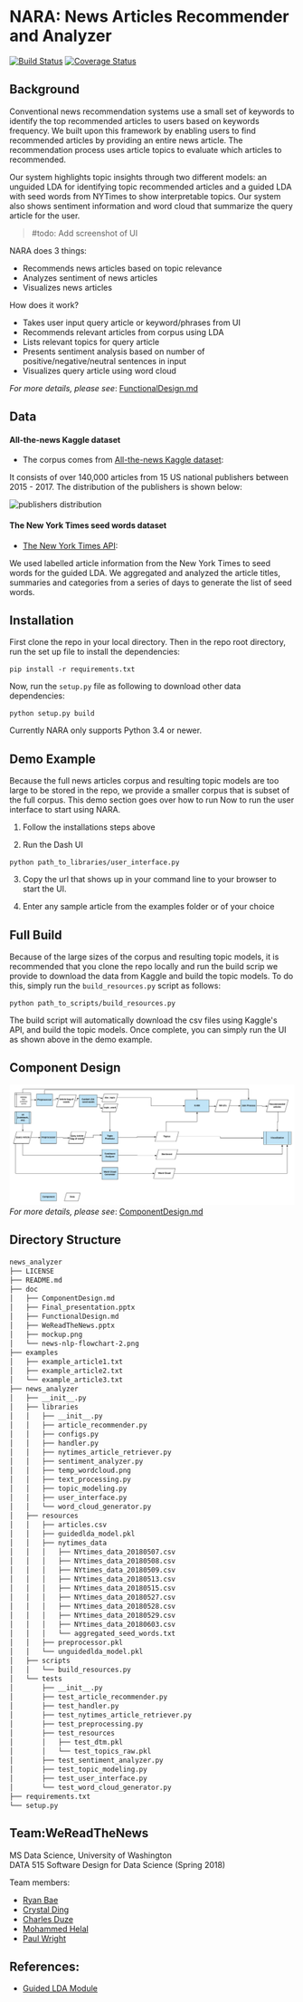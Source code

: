 ﻿# NARA: News Articles Recommender and Analyzer

[![Build Status](https://travis-ci.org/heybaebae/news_analyzer.svg?branch=master)](https://travis-ci.org/heybaebae/news_analyzer)
[![Coverage Status](https://coveralls.io/repos/github/heybaebae/news_analyzer/badge.svg?branch=master)](https://coveralls.io/github/heybaebae/news_analyzer?branch=master)  

## Background  
 
 Conventional news recommendation systems use a small set of keywords to identify the top recommended articles to users based on keywords frequency. We built upon this framework by enabling users to find recommended articles by providing an entire news article. The recommendation process uses article topics to evaluate which articles to recommended. 

Our system highlights topic insights through two different models: an unguided LDA for identifying topic recommended articles and a guided LDA with seed words from NYTimes to show interpretable topics. Our system also shows sentiment information and word cloud that summarize the query article for the user.

> #todo: Add screenshot of UI    
  
NARA does 3 things:
* Recommends news articles based on topic relevance
* Analyzes sentiment of news articles
* Visualizes news articles

How does it work?
* Takes user input query article or keyword/phrases from UI
* Recommends relevant articles from corpus using LDA
* Lists relevant topics for query article
* Presents sentiment analysis based on number of positive/negative/neutral sentences in input
* Visualizes query article using word cloud

*For more details, please see*: [FunctionalDesign.md](doc/FunctionalDesign.md)

## Data

#### All-the-news Kaggle dataset  
* The corpus comes from [All-the-news Kaggle dataset](https://www.kaggle.com/snapcrack/all-the-news):

It consists of over 140,000 articles from 15 US national publishers between 2015 - 2017. The distribution of the publishers is shown below:

![publishers distribution](http://i.imgur.com/QDPtuEv.png)

#### The New York Times seed words dataset
* [The New York Times API](https://developer.nytimes.com):

We used labelled article information from the New York Times to seed words for the guided LDA. We aggregated and analyzed the article titles, summaries and categories from a series of days to generate the list of seed words.

## Installation

First clone the repo in your local directory. Then in the repo root directory, run the set up file to install the dependencies:

```
pip install -r requirements.txt
```

Now, run the `setup.py` file as following to download other data dependencies:

```
python setup.py build 
``` 
Currently NARA only supports Python 3.4 or newer.

## Demo Example

Because the full news articles corpus and resulting topic models are too large to be stored in the repo, we provide a smaller corpus that is subset of the full corpus. This demo section goes over how to run Now to run the user interface to start using NARA.

1. Follow the installations steps above

2. Run the Dash UI
```
python path_to_libraries/user_interface.py
```

3. Copy the url that shows up in your command line to your browser to start the UI.

4. Enter any sample article from the examples folder or of your choice  

## Full Build

Because of the large sizes of the corpus and resulting topic models, it is recommended that you clone the repo locally and run the build scrip we provide to download the data from Kaggle and build the topic models. To do this, simply run the `build_resources.py` script as follows:

```
python path_to_scripts/build_resources.py
```

The build script will automatically download the csv files using Kaggle's API, and build the topic models. Once complete, you can simply run the UI as shown above in the demo example.

## Component Design  
![ComponentDesignFlowChart](doc/news-nlp-flowchart-2.png?raw=true)  
*For more details, please see*: [ComponentDesign.md](doc/ComponentDesign.md)

## Directory Structure

```
news_analyzer
├── LICENSE
├── README.md
├── doc
│   ├── ComponentDesign.md
│   ├── Final_presentation.pptx
│   ├── FunctionalDesign.md
│   ├── WeReadTheNews.pptx
│   ├── mockup.png
│   └── news-nlp-flowchart-2.png
├── examples
│   ├── example_article1.txt
│   ├── example_article2.txt
│   └── example_article3.txt
├── news_analyzer
│   ├── __init__.py
│   ├── libraries
│   │   ├── __init__.py
│   │   ├── article_recommender.py
│   │   ├── configs.py
│   │   ├── handler.py
│   │   ├── nytimes_article_retriever.py
│   │   ├── sentiment_analyzer.py
│   │   ├── temp_wordcloud.png
│   │   ├── text_processing.py
│   │   ├── topic_modeling.py
│   │   ├── user_interface.py
│   │   └── word_cloud_generator.py
│   ├── resources
│   │   ├── articles.csv
│   │   ├── guidedlda_model.pkl
│   │   ├── nytimes_data
│   │   │   ├── NYtimes_data_20180507.csv
│   │   │   ├── NYtimes_data_20180508.csv
│   │   │   ├── NYtimes_data_20180509.csv
│   │   │   ├── NYtimes_data_20180513.csv
│   │   │   ├── NYtimes_data_20180515.csv
│   │   │   ├── NYtimes_data_20180527.csv
│   │   │   ├── NYtimes_data_20180528.csv
│   │   │   ├── NYtimes_data_20180529.csv
│   │   │   ├── NYtimes_data_20180603.csv
│   │   │   └── aggregated_seed_words.txt
│   │   ├── preprocessor.pkl
│   │   └── unguidedlda_model.pkl
│   ├── scripts
│   │   └── build_resources.py
│   └── tests
│       ├── __init__.py
│       ├── test_article_recommender.py
│       ├── test_handler.py
│       ├── test_nytimes_article_retriever.py
│       ├── test_preprocessing.py
│       ├── test_resources
│       │   ├── test_dtm.pkl
│       │   └── test_topics_raw.pkl
│       ├── test_sentiment_analyzer.py
│       ├── test_topic_modeling.py
│       ├── test_user_interface.py
│       └── test_word_cloud_generator.py
├── requirements.txt
└── setup.py
```

## Team:WeReadTheNews
MS Data Science, University of Washington  
DATA 515 Software Design for Data Science (Spring 2018)  

Team members:  
 * [Ryan Bae](http://www.linkedin.com/in/ryanbae89)    
 * [Crystal Ding](https://www.linkedin.com/in/yumeng-crystal-ding)  
 * [Charles Duze](https://www.linkedin.com/in/charlesduze)    
 * [Mohammed Helal](https://www.linkedin.com/in/mohammed-helal-78969566)   
 * [Paul Wright](https://www.linkedin.com/in/paulcharleswright)     

## References:

* [Guided LDA Module](https://medium.freecodecamp.org/how-we-changed-unsupervised-lda-to-semi-supervised-guidedlda-e36a95f3a164) 
